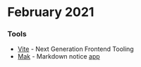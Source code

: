 # February 2021

### Tools

* [Vite](https://vitejs.dev/) - Next Generation Frontend Tooling
* [Mak](https://mak.ink/) - Markdown notice [app](https://inns.studio/mak)
